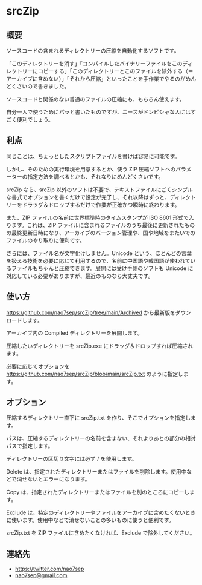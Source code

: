 # srcZip

## 概要

ソースコードの含まれるディレクトリーの圧縮を自動化するソフトです。

「このディレクトリーを消す」「コンパイルしたバイナリーファイルをこのディレクトリーにコピーする」「このディレクトリーとこのファイルを除外する（＝アーカイブに含めない）」「それから圧縮」といったことを手作業でやるのがめんどくさいので書きました。

ソースコードと関係のない普通のファイルの圧縮にも、もちろん使えます。

自分一人で使うためにパッと書いたものですが、ニーズがドンピシャな人にはすごく便利でしょう。

## 利点

同じことは、ちょっとしたスクリプトファイルを書けば容易に可能です。

しかし、そのための実行環境を用意するとか、使う ZIP 圧縮ソフトへのパラメーターの指定方法を調べるとかも、それなりにめんどくさいです。

srcZip なら、srcZip 以外のソフトは不要で、テキストファイルにごくシンプルな書式でオプションを書くだけで設定が完了し、それ以降はずっと、ディレクトリーをドラッグ＆ドロップするだけで作業が正確かつ瞬時に終わります。

また、ZIP ファイルの名前に世界標準時のタイムスタンプが ISO 8601 形式で入ります。これは、ZIP ファイルに含まれるファイルのうち最後に更新されたものの最終更新日時になり、アーカイブのバージョン管理や、国や地域をまたいでのファイルのやり取りに便利です。

さらには、ファイル名が文字化けしません。Unicode という、ほとんどの言葉を扱える技術を必要に応じて利用するので、名前に中国語や韓国語が使われているファイルもちゃんと圧縮できます。展開には受け手側のソフトも Unicode に対応している必要がありますが、最近のものなら大丈夫です。

## 使い方

https://github.com/nao7sep/srcZip/tree/main/Archived から最新版をダウンロードします。

アーカイブ内の Compiled ディレクトリーを展開します。

圧縮したいディレクトリーを srcZip.exe にドラッグ＆ドロップすれば圧縮されます。

必要に応じてオプションを https://github.com/nao7sep/srcZip/blob/main/srcZip.txt のように指定します。

## オプション

圧縮するディレクトリー直下に srcZip.txt を作り、そこでオプションを指定します。

パスは、圧縮するディレクトリーの名前を含まない、それよりあとの部分の相対パスで指定します。

ディレクトリーの区切り文字には必ず / を使用します。

Delete は、指定されたディレクトリーまたはファイルを削除します。使用中などで消せないとエラーになります。

Copy は、指定されたディレクトリーまたはファイルを別のところにコピーします。

Exclude は、特定のディレクトリーやファイルをアーカイブに含めたくないときに使います。使用中などで消せないことの多いものに使うと便利です。

srcZip.txt を ZIP ファイルに含めたくなければ、Exclude で除外してください。

## 連絡先

* https://twitter.com/nao7sep
* nao7sep@gmail.com
